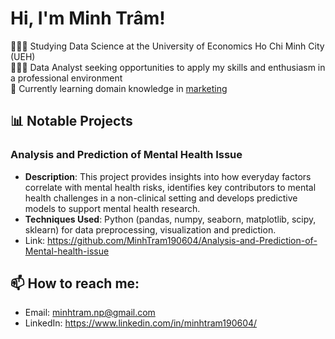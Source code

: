 # Hi, I'm Minh Trâm!

👩🏻‍🎓 Studying Data Science at the University of Economics Ho Chi Minh City (UEH)  
👩🏻‍💻 Data Analyst seeking opportunities to apply my skills and enthusiasm in a professional environment  
🌱 Currently learning domain knowledge in [marketing](https://plus.columbia.edu/content/marketing-analytics-i)  

## 📊 Notable Projects
### Analysis and Prediction of Mental Health Issue
- **Description**: This project provides insights into how everyday factors correlate with mental health risks, identifies key contributors to mental health challenges in a non-clinical setting and develops predictive models to support mental health research.
- **Techniques Used**: Python (pandas, numpy, seaborn, matplotlib, scipy, sklearn) for data preprocessing, visualization and prediction.
- Link: https://github.com/MinhTram190604/Analysis-and-Prediction-of-Mental-health-issue 

## 📫 How to reach me: 
- Email: minhtram.np@gmail.com
- LinkedIn: https://www.linkedin.com/in/minhtram190604/ 
<!--
**MinhTram190604/MinhTram190604** is a ✨ _special_ ✨ repository because its `README.md` (this file) appears on your GitHub profile.

Here are some ideas to get you started:

- 🔭 I’m currently working on ...
- 🌱 I’m currently learning ...
- 👯 I’m looking to collaborate on ...
- 🤔 I’m looking for help with ...
- 💬 Ask me about ...
- 📫 How to reach me: ...
- 😄 Pronouns: ...
- ⚡ Fun fact: ...
-->
